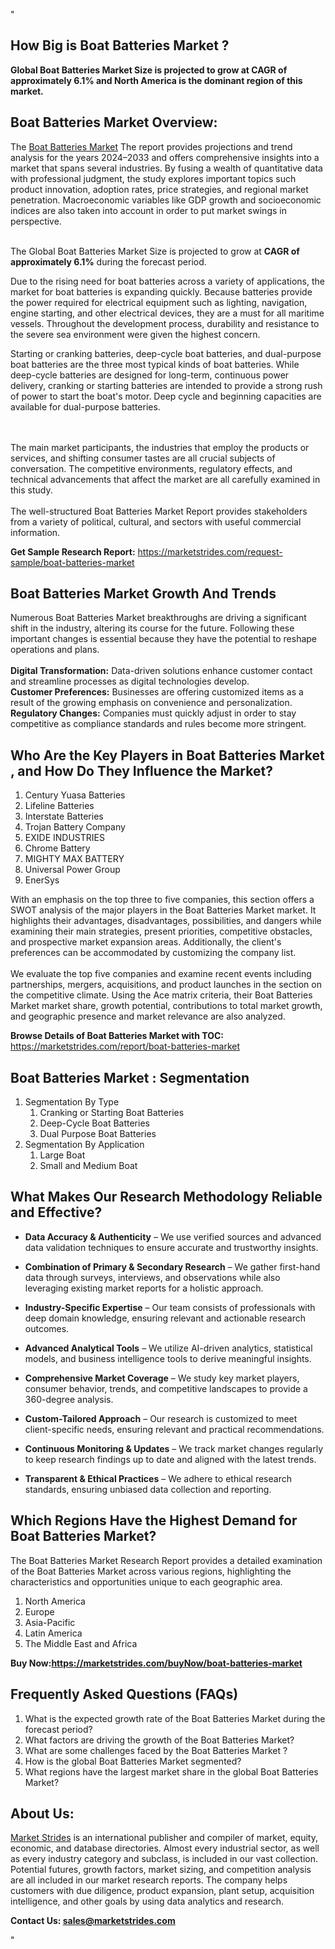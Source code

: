 "<h2>How Big is Boat Batteries Market ?</h2>
<p><strong>Global Boat Batteries Market Size is projected to grow at CAGR of approximately 6.1% and North America is the dominant region of this market.</strong></p>
<h2>Boat Batteries Market Overview:</h2>
<p>The <a href=https://marketstrides.com/report/boat-batteries-market>Boat Batteries Market</a> The report provides projections and trend analysis for the years 2024–2033 and offers comprehensive insights into a market that spans several industries. By fusing a wealth of quantitative data with professional judgment, the study explores important topics such product innovation, adoption rates, price strategies, and regional market penetration. Macroeconomic variables like GDP growth and socioeconomic indices are also taken into account in order to put market swings in perspective. <br /> <br /><p>The Global Boat Batteries Market Size is projected to grow at <strong>CAGR of approximately 6.1%</strong> during the forecast period.</p> 
<p>Due to the rising need for boat batteries across a variety of applications, the market for boat batteries is expanding quickly. Because batteries provide the power required for electrical equipment such as lighting, navigation, engine starting, and other electrical devices, they are a must for all maritime vessels. Throughout the development process, durability and resistance to the severe sea environment were given the highest concern.</p>
<p>Starting or cranking batteries, deep-cycle boat batteries, and dual-purpose boat batteries are the three most typical kinds of boat batteries. While deep-cycle batteries are designed for long-term, continuous power delivery, cranking or starting batteries are intended to provide a strong rush of power to start the boat's motor. Deep cycle and beginning capacities are available for dual-purpose batteries.</p><br /> <br />The main market participants, the industries that employ the products or services, and shifting consumer tastes are all crucial subjects of conversation. The competitive environments, regulatory effects, and technical advancements that affect the market are all carefully examined in this study. <br /> <br />The well-structured Boat Batteries Market Report provides stakeholders from a variety of political, cultural, and sectors with useful commercial information.</p>
<p><strong>Get Sample Research Report:</strong> <a href=https://marketstrides.com/request-sample/boat-batteries-market>https://marketstrides.com/request-sample/boat-batteries-market</a></p>
<h2>Boat Batteries Market Growth And Trends</h2>
<p>Numerous Boat Batteries Market breakthroughs are driving a significant shift in the industry, altering its course for the future. Following these important changes is essential because they have the potential to reshape operations and plans.<br /><br /><strong>Digital Transformation:</strong> Data-driven solutions enhance customer contact and streamline processes as digital technologies develop. <br /><strong>Customer Preferences:</strong> Businesses are offering customized items as a result of the growing emphasis on convenience and personalization. <br /><strong>Regulatory Changes:</strong> Companies must quickly adjust in order to stay competitive as compliance standards and rules become more stringent.</p>
<h2>Who Are the Key Players in Boat Batteries Market , and How Do They Influence the Market?</h2>
<p><ol>
<li>Century Yuasa Batteries</li>
<li>Lifeline Batteries</li>
<li>Interstate Batteries</li>
<li>Trojan Battery Company</li>
<li>EXIDE INDUSTRIES</li>
<li>Chrome Battery</li>
<li>MIGHTY MAX BATTERY</li>
<li>Universal Power Group</li>
<li>EnerSys</li>
</ol></p>
<p>With an emphasis on the top three to five companies, this section offers a SWOT analysis of the major players in the Boat Batteries Market market. It highlights their advantages, disadvantages, possibilities, and dangers while examining their main strategies, present priorities, competitive obstacles, and prospective market expansion areas. Additionally, the client's preferences can be accommodated by customizing the company list. <br /> <br />We evaluate the top five companies and examine recent events including partnerships, mergers, acquisitions, and product launches in the section on the competitive climate. Using the Ace matrix criteria, their Boat Batteries Market market share, growth potential, contributions to total market growth, and geographic presence and market relevance are also analyzed.</p>
<p><strong>Browse Details of Boat Batteries Market with TOC:</strong> <a href=https://marketstrides.com/report/boat-batteries-market>https://marketstrides.com/report/boat-batteries-market</a></p>
<h2>Boat Batteries Market : Segmentation</h2>
<p><ol>
<li>Segmentation By Type
<ol>
<li>Cranking or Starting Boat Batteries</li>
<li>Deep-Cycle Boat Batteries</li>
<li>Dual Purpose Boat Batteries</li>
</ol>
</li>
<li>Segmentation By Application
<ol>
<li>Large Boat</li>
<li>Small and Medium Boat</li>
</ol>
</li>
</ol></p>
<h2>What Makes Our Research Methodology Reliable and Effective?</h2>
<ul>
<li>
<p><strong>Data Accuracy &amp; Authenticity</strong> – We use verified sources and advanced data validation techniques to ensure accurate and trustworthy insights.</p>
</li>
<li>
<p><strong>Combination of Primary &amp; Secondary Research</strong> – We gather first-hand data through surveys, interviews, and observations while also leveraging existing market reports for a holistic approach.</p>
</li>
<li>
<p><strong>Industry-Specific Expertise</strong> – Our team consists of professionals with deep domain knowledge, ensuring relevant and actionable research outcomes.</p>
</li>
<li>
<p><strong>Advanced Analytical Tools</strong> – We utilize AI-driven analytics, statistical models, and business intelligence tools to derive meaningful insights.</p>
</li>
<li>
<p><strong>Comprehensive Market Coverage</strong> – We study key market players, consumer behavior, trends, and competitive landscapes to provide a 360-degree analysis.</p>
</li>
<li>
<p><strong>Custom-Tailored Approach</strong> – Our research is customized to meet client-specific needs, ensuring relevant and practical recommendations.</p>
</li>
<li>
<p><strong>Continuous Monitoring &amp; Updates</strong> – We track market changes regularly to keep research findings up to date and aligned with the latest trends.</p>
</li>
<li>
<p><strong>Transparent &amp; Ethical Practices</strong> – We adhere to ethical research standards, ensuring unbiased data collection and reporting.</p>
</li>
</ul>
<h2>Which Regions Have the Highest Demand for Boat Batteries Market? </h2>
<p>The Boat Batteries Market Research Report provides a detailed examination of the Boat Batteries Market across various regions, highlighting the characteristics and opportunities unique to each geographic area.</p>
<p><ol>
<li>North America</li>
<li>Europe</li>
<li>Asia-Pacific</li>
<li>Latin America</li>
<li>The Middle East and Africa</li>
</ol></p>
<p><strong>Buy Now:<a href=https://marketstrides.com/buyNow/boat-batteries-market?price=single_price>https://marketstrides.com/buyNow/boat-batteries-market</a></strong></p>
<h2>Frequently Asked Questions (FAQs)</h2>
<ol>
<li>What is the expected growth rate of the Boat Batteries Market during the forecast period?</li>
<li>What factors are driving the growth of the Boat Batteries Market?</li>
<li>What are some challenges faced by the Boat Batteries Market ?</li>
<li>How is the global Boat Batteries Market segmented?</li>
<li>What regions have the largest market share in the global Boat Batteries Market?</li>
</ol>
<h2>About Us:</h2>
<p><a href=https://marketstrides.com/>Market Strides</a> is an international publisher and compiler of market, equity, economic, and database directories. Almost every industrial sector, as well as every industry category and subclass, is included in our vast collection. Potential futures, growth factors, market sizing, and competition analysis are all included in our market research reports. The company helps customers with due diligence, product expansion, plant setup, acquisition intelligence, and other goals by using data analytics and research.</p>
<p><strong>Contact Us: <a href=mailto:sales@marketstrides.com>sales@marketstrides.com</a></strong></p>"
